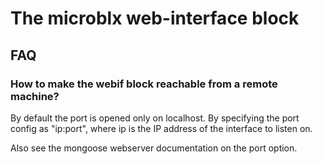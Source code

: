 The microblx web-interface block
================================

FAQ
---

### How to make the webif block reachable from a remote machine?

By default the port is opened only on localhost. By specifying the
port config as "ip:port", where ip is the IP address of the interface
to listen on.

Also see the mongoose webserver documentation on the port option.





